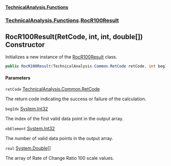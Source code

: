 #### [TechnicalAnalysis\.Functions](Atypical.TechnicalAnalysis.Functions.md 'Atypical\.TechnicalAnalysis\.Functions')
### [TechnicalAnalysis\.Functions](Atypical.TechnicalAnalysis.Functions.md#TechnicalAnalysis.Functions 'TechnicalAnalysis\.Functions').[RocR100Result](RocR100Result.md 'TechnicalAnalysis\.Functions\.RocR100Result')

## RocR100Result\(RetCode, int, int, double\[\]\) Constructor

Initializes a new instance of the [RocR100Result](RocR100Result.md 'TechnicalAnalysis\.Functions\.RocR100Result') class\.

```csharp
public RocR100Result(TechnicalAnalysis.Common.RetCode retCode, int begIdx, int nbElement, double[] real);
```
#### Parameters

<a name='TechnicalAnalysis.Functions.RocR100Result.RocR100Result(TechnicalAnalysis.Common.RetCode,int,int,double[]).retCode'></a>

`retCode` [TechnicalAnalysis\.Common\.RetCode](https://docs.microsoft.com/en-us/dotnet/api/TechnicalAnalysis.Common.RetCode 'TechnicalAnalysis\.Common\.RetCode')

The return code indicating the success or failure of the calculation\.

<a name='TechnicalAnalysis.Functions.RocR100Result.RocR100Result(TechnicalAnalysis.Common.RetCode,int,int,double[]).begIdx'></a>

`begIdx` [System\.Int32](https://docs.microsoft.com/en-us/dotnet/api/System.Int32 'System\.Int32')

The index of the first valid data point in the output array\.

<a name='TechnicalAnalysis.Functions.RocR100Result.RocR100Result(TechnicalAnalysis.Common.RetCode,int,int,double[]).nbElement'></a>

`nbElement` [System\.Int32](https://docs.microsoft.com/en-us/dotnet/api/System.Int32 'System\.Int32')

The number of valid data points in the output array\.

<a name='TechnicalAnalysis.Functions.RocR100Result.RocR100Result(TechnicalAnalysis.Common.RetCode,int,int,double[]).real'></a>

`real` [System\.Double](https://docs.microsoft.com/en-us/dotnet/api/System.Double 'System\.Double')[\[\]](https://docs.microsoft.com/en-us/dotnet/api/System.Array 'System\.Array')

The array of Rate of Change Ratio 100 scale values\.